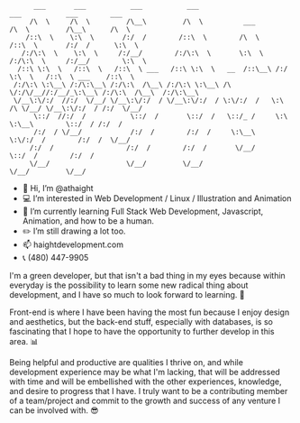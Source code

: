 ```  
      ___       ___           ___           ___                       ___           ___        ___     
     /\  \     /\  \         /\__\         /\  \          ___        /\  \         /\__\      /\  \    
    /::\  \    \:\  \       /:/  /        /::\  \        /\  \      /::\  \       /:/  /      \:\  \   
   /:/\:\  \    \:\  \     /:/__/        /:/\:\  \       \:\  \    /:/\:\  \     /:/__/        \:\  \  
  /::\ \:\  \   /::\  \   /::\  \ ___   /::\ \:\  \   __  /::\__\ /:/  \:\  \   /::\  \ ___    /::\  \ 
 /:/\:\ \:\__\ /:/\:\__\ /:/\:\  /\__\ /:/\:\ \:\__\ /\ \/:/\/__//:/__/_\:\__\ /:/\:\  /\__\  /:/\:\__\
 \/__\:\/:/  //:/  \/__/ \/__\:\/:/  / \/__\:\/:/  / \:\/:/  /   \:\  /\ \/__/ \/__\:\/:/  / /:/  \/__/
      \::/  //:/  /           \::/  /       \::/  /   \::/_ /     \:\ \:\__\        \::/  / /:/  /     
      /:/  / \/__/            /:/  /        /:/  /     \:\__\      \:\/:/  /        /:/  /  \/__/      
     /:/  /                  /:/  /        /:/  /       \/__/       \::/  /        /:/  /            
     \/__/                   \/__/         \/__/                     \/__/         \/__/
```

- 👋 Hi, I’m @athaight
- 💻 I’m interested in Web Development / Linux / Illustration and Animation
- 🧠 I’m currently learning Full Stack Web Development, Javascript, Animation, and how to be a human.
- ✏️ I’m still drawing a lot too.
- 📫 haightdevelopment.com
- 📞 (480) 447-9905‬

I'm a green developer, but that isn't a bad thing in my eyes because within everyday is the possibility to learn some new radical thing about development, and I have so much to look forward to learning. 🧀

Front-end is where I have been having the most fun because I enjoy design and aesthetics, but the back-end stuff, especially with databases, is so fascinating that I hope to have the opportunity to further develop in this area. 📊

Being helpful and productive are qualities I thrive on, and while development experience may be what I'm lacking, that will be addressed with time and will be embellished with the other experiences, knowledge, and desire to progress that I have. I truly want to be a contributing member of a team/project and commit to the growth and success of any venture I can be involved with. 😎
 

<!---
athaight/athaight is a ✨ special ✨ repository because its `README.md` (this file) appears on your GitHub profile.
You can click the Preview link to take a look at your changes.
--->
